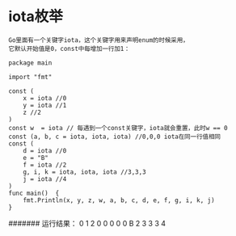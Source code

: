 # iota枚举
```
Go里面有一个关键字iota，这个关键字用来声明enum的时候采用，
它默认开始值是0，const中每增加一行加1：
```
```
package main

import "fmt"

const (
	x = iota //0
	y = iota //1
	z //2
)
const w  = iota // 每遇到一个const关键字，iota就会重置，此时w == 0
const (a, b, c = iota, iota, iota) //0,0,0 iota在同一行值相同
const (
	d = iota //0
	e = "B"
	f = iota //2
	g, i, k = iota, iota, iota //3,3,3
	j = iota //4
)
func main()  {
	fmt.Println(x, y, z, w, a, b, c, d, e, f, g, i, k, j)
}
```

####### 运行结果：
    0 1 2 0 0 0 0 0 B 2 3 3 3 4

